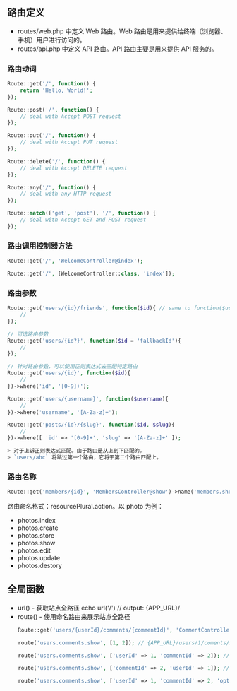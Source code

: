 
## 路由定义

* routes/web.php 中定义 Web 路由。Web 路由是用来提供给终端（浏览器、手机）用户进行访问的。
* routes/api.php 中定义 API 路由。API 路由主要是用来提供 API 服务的。

### 路由动词
```php
Route::get('/', function() {
    return 'Hello, World!';
});

Route::post('/', function() {
    // deal with Accept POST request
});

Route::put('/', function() {
    // deal with Accept PUT request
});

Route::delete('/', function() {
    // deal with Accept DELETE request
});

Route::any('/', function() {
    // deal with any HTTP request
});

Route::match(['get', 'post'], '/', function() {
    // deal with Accept GET and POST request
});
```

### 路由调用控制器方法
```php
Route::get('/', 'WelcomeController@index');

Route::get('/', [WelcomeController::class, 'index']);
```

### 路由参数
```php
Route::get('users/{id}/friends', function($id){ // same to function($user_id)
    //
});

// 可选路由参数
Route::get('users/{id?}', function($id = 'fallbackId'){
    //
});

// 针对路由参数，可以使用正则表达式去匹配特定路由
Route::get('users/{id}', function($id){
    //
})->where('id', '[0-9]+');

Route::get('users/{username}', function($username){
    //
})->where('username', '[A-Za-z]+');

Route::get('posts/{id}/{slug}', function($id, $slug){
    //
})->where([ 'id' => '[0-9]+', 'slug' => '[A-Za-z]+' ]);

> 对于上诉正则表达式匹配。由于路由是从上到下匹配的。
> `users/abc` 将跳过第一个路由，它将于第二个路由匹配上。
```

### 路由名称
```php
Route::get('members/{id}', 'MembersController@show')->name('members.show');
```

路由命名格式：resourcePlural.action。以 photo 为例：
* photos.index
* photos.create
* photos.store
* photos.show
* photos.edit
* photos.update
* photos.destory

## 全局函数

* url() - 获取站点全路径
    echo url('/') // output: {APP_URL}/
* route() - 使用命名路由来展示站点全路径
    ```php
    Route::get('users/{userId}/comments/{commentId}', 'CommentController@show')->name('users.comments.show');

    route('users.comments.show', [1, 2]); // {APP_URL}/users/1/coments/2

    route('users.comments.show', ['userId' => 1, 'commentId' => 2]); // {APP_URL}/users/1/comments/2

    route('users.comments.show', ['commentId' => 2, 'userId' => 1]); // {APP_URL}/users/1/comments/2

    route('users.comments.show', ['userId' => 1, 'commentId' => 2, 'opt' => 'a'); // {APP_URL}/users/1/comments/2?opt=a
    ```
